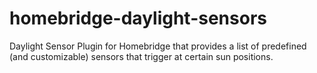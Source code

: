 # homebridge-daylight-sensors
Daylight Sensor Plugin for Homebridge that provides a list of predefined (and customizable) sensors that trigger at certain sun positions.
